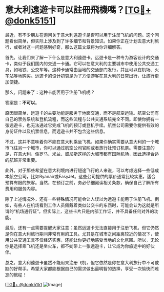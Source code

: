 # 意大利遠遊卡可以註冊飛機嗎？[[TG💪+ @donk5151](https://t.me/s/donk5151)]

最近，有不少朋友在询问关于意大利遠遊卡是否可以用于注册飞机的问题。这个问题看似简单，但实际上涉及到了许多细节和背景知识。如果你正在计划去意大利旅行，或者对这一问题感到好奇，那么这篇文章将为你详细解答。

首先，让我们来了解一下什么是意大利遠遊卡。远遊卡是一种专为游客设计的交通卡，类似于我们国内的交通一卡通。它可以在意大利的主要城市中使用公共交通工具，如地铁、公交车等。这种卡通常由当地的交通部门发行，并且可以在机场、火车站等地购买。远遊卡的设计初衷是为了方便游客在意大利的日常出行，让旅行更加便捷。

那么，问题来了：这种卡能否用于注册飞机呢？

答案是：**不可以**。

原因很简单，远遊卡的主要功能是服务于地面交通，而不是航空运输。航空公司有自己的票务系统和登机流程，而这些流程与公共交通系统完全不同。即使你拥有一张远遊卡，也无法通过它完成飞机的预订或登机手续。航空公司需要你提供有效的身份证件以及机票信息，而远遊卡并不包含这些信息。

不过，这并不意味着你不能在意大利乘坐飞机。如果你确实需要从意大利的一个城市飞往另一个城市，你可以通过航空公司官网或者旅行社预订机票。需要注意的是，在意大利，像罗马、米兰、威尼斯这样的大城市都有国际机场，因此选择合适的航班非常重要。

此外，对于那些希望在意大利境内进行短途飞行的人来说，可以考虑选择一些低成本航空公司，比如Ryanair或EasyJet。这些公司提供的票价通常比较实惠，适合预算有限的旅客。当然，在预订之前，务必仔细阅读相关条款，确保自己了解所有费用和服务内容。

除了上述情况外，还有一些特殊情况可能会让人误以为远遊卡能用于注册飞机。例如，有些人在机场看到工作人员佩戴着类似公交卡的东西时，可能会认为这就是所谓的“机场通行证”。但实际上，这些卡片只是内部工作证，并不具备任何对外的功能。

最后，还有一点需要提醒大家注意：虽然远遊卡无法直接用于注册飞机，但它仍然是你在意大利旅行期间非常有用的工具。尤其是在城市之间距离较近的情况下，使用公共交通工具不仅经济实惠，还能让你更好地感受当地的文化氛围。所以，无论你是选择乘飞机还是坐火车，都不妨带上一张远遊卡，让它成为你旅途中的好伙伴。

总之，意大利遠遊卡虽然不能用来注册飞机，但它依然是你在意大利旅行中不可或缺的好帮手。希望大家都能根据自己的需求做出最明智的选择，享受一次愉快而难忘的旅程！

[[TG💪+ @donk5151](https://t.me/s/donk5151) ![Image](https://i.postimg.cc/rwNCRYN7/Snipaste-2025-04-30-17-27-05.png)]